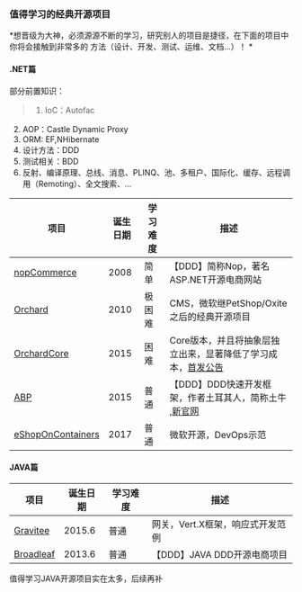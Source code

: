 ### 值得学习的经典开源项目

*想晋级为大神，必须源源不断的学习，研究别人的项目是捷径，在下面的项目中你将会接触到非常多的
方法（设计、开发、测试、运维、文档...）！
*

#### .NET篇

部分前置知识：
>1. IoC：Autofac
2. AOP：Castle Dynamic Proxy
3. ORM: EF,NHibernate
4. 设计方法：DDD
5. 测试相关：BDD
6. 反射、编译原理、总线、消息、PLINQ、池、多租户、国际化、缓存、远程调用（Remoting）、全文搜索、...

项目|诞生日期|学习难度|描述
-|-|-|-
[nopCommerce](https://github.com/nopSolutions/nopCommerce)|2008|简单|【DDD】简称Nop，著名ASP.NET开源电商网站
[Orchard](https://github.com/OrchardCMS/Orchard)|2010|极困难|CMS，微软继PetShop/Oxite之后的经典开源项目
[OrchardCore](https://github.com/OrchardCMS/OrchardCore)|2015|困难|Core版本，并且将抽象层独立出来，显著降低了学习成本，[首发公告](https://blogs.msdn.microsoft.com/webdev/2017/11/21/orchard-core-beta-annoucement/)
[ABP](https://github.com/aspnetboilerplate/aspnetboilerplate)|2015|普通|【DDD】DDD快速开发框架，作者土耳其人，简称土牛 ,[新官网](https://abp.io/)
[eShopOnContainers](https://github.com/dotnet-architecture/eShopOnContainers)|2017|普通|微软开源，DevOps示范

#### JAVA篇

项目|诞生日期|学习难度|描述
-|-|-|-
[Gravitee](https://github.com/gravitee-io/gravitee-gateway)|2015.6|普通|网关，Vert.X框架，响应式开发范例
[Broadleaf](https://github.com/BroadleafCommerce/BroadleafCommerce)|2013.6|普通|【DDD】JAVA DDD开源电商项目


值得学习JAVA开源项目实在太多，后续再补